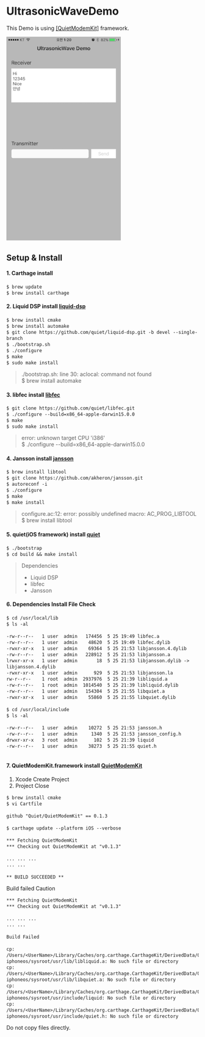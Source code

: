 UltrasonicWaveDemo
==================

This Demo is using [[QuietModemKit]](https://github.com/quiet/QuietModemKit) framework.

<img src="https://github.com/JosephNK/UltrasonicWaveDemo/blob/master/Screenshot/screenshot_02.png" width="300" alt="Screenshot">

Setup & Install
--------------

#### 1. Carthage install

```
$ brew update
$ brew install carthage
```

#### 2. Liquid DSP install [liquid-dsp](https://github.com/quiet/liquid-dsp/tree/devel)

```
$ brew install cmake
$ brew install automake 
$ git clone https://github.com/quiet/liquid-dsp.git -b devel --single-branch
$ ./bootstrap.sh     
$ ./configure
$ make
$ sudo make install
```

> ./bootstrap.sh: line 30: aclocal: command not found  
> $ brew install automake


#### 3. libfec install [libfec](https://github.com/quiet/libfec)

``` 
$ git clone https://github.com/quiet/libfec.git
$ ./configure --build=x86_64-apple-darwin15.0.0
$ make
$ sudo make install
```

> error: unknown target CPU 'i386'  
> $ ./configure --build=x86_64-apple-darwin15.0.0


#### 4. Jansson install [jansson](https://github.com/akheron/jansson)

``` 
$ brew install libtool
$ git clone https://github.com/akheron/jansson.git
$ autoreconf -i
$ ./configure
$ make
$ make install
```

> configure.ac:12: error: possibly undefined macro: AC_PROG_LIBTOOL  
> $ brew install libtool


#### 5. quiet(iOS framework) install [quiet](https://github.com/quiet/quiet)

```
$ ./bootstrap
$ cd build && make install
```

> Dependencies  
> - Liquid DSP   
> - libfec  
> - Jansson 

#### 6. Dependencies Install File Check

```
$ cd /usr/local/lib
$ ls -al

-rw-r--r--   1 user  admin   174456  5 25 19:49 libfec.a
-rw-r--r--   1 user  admin    48620  5 25 19:49 libfec.dylib
-rwxr-xr-x   1 user  admin    69364  5 25 21:53 libjansson.4.dylib
-rw-r--r--   1 user  admin   228912  5 25 21:53 libjansson.a
lrwxr-xr-x   1 user  admin       18  5 25 21:53 libjansson.dylib -> libjansson.4.dylib
-rwxr-xr-x   1 user  admin      929  5 25 21:53 libjansson.la
rw-r--r--    1 root  admin  2937976  5 25 21:39 libliquid.a
-rw-r--r--   1 root  admin  1014540  5 25 21:39 libliquid.dylib
-rw-r--r--   1 user  admin   154304  5 25 21:55 libquiet.a
-rwxr-xr-x   1 user  admin    55860  5 25 21:55 libquiet.dylib

$ cd /usr/local/include
$ ls -al

-rw-r--r--   1 user  admin    10272  5 25 21:53 jansson.h
-rw-r--r--   1 user  admin     1340  5 25 21:53 jansson_config.h
drwxr-xr-x   3 root  admin      102  5 25 21:39 liquid
-rw-r--r--   1 user  admin    38273  5 25 21:55 quiet.h
 
```

#### 7. QuietModemKit.framework install [QuietModemKit](https://github.com/quiet/QuietModemKit)

1) Xcode Create Project  
2) Project Close

```
$ brew install cmake
$ vi Cartfile

github "Quiet/QuietModemKit" == 0.1.3

$ carthage update --platform iOS --verbose

*** Fetching QuietModemKit
*** Checking out QuietModemKit at "v0.1.3"

... ... ... 
... ...

** BUILD SUCCEEDED **
```

Build failed Caution

```
*** Fetching QuietModemKit
*** Checking out QuietModemKit at "v0.1.3"

... ... ... 
... ...

Build Failed

cp: /Users/<UserName>/Library/Caches/org.carthage.CarthageKit/DerivedData/QuietModemKit/v0.1.3/Build/Products/Release-iphoneos/sysroot/usr/lib/libliquid.a: No such file or directory
cp: /Users/<UserName>/Library/Caches/org.carthage.CarthageKit/DerivedData/QuietModemKit/v0.1.3/Build/Products/Release-iphoneos/sysroot/usr/lib/libquiet.a: No such file or directory
cp: /Users/<UserName>/Library/Caches/org.carthage.CarthageKit/DerivedData/QuietModemKit/v0.1.3/Build/Products/Release-iphoneos/sysroot/usr/include/liquid: No such file or directory
cp: /Users/<UserName>/Library/Caches/org.carthage.CarthageKit/DerivedData/QuietModemKit/v0.1.3/Build/Products/Release-iphoneos/sysroot/usr/include/quiet.h: No such file or directory

```

Do not copy files directly.
